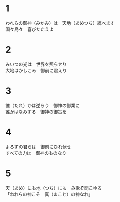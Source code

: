 # 1  
われらの御神（みかみ）は　天地（あめつち）統べます  
国々島々　喜びたたえよ  

# 2  
みいつの光は　世界を照らせり  
大地はかしこみ　御前に震えり  

# 3  
誰（たれ）かは逆らう　御神の御業に  
誰かはなみする　御神の御旨を  

# 4  
よろずの君らは　御前にひれ伏せ  
すべての力は　御神のものなり  

# 5  
天（あめ）にも地（つち）にも　み歌ぞ聞こゆる  
「われらの神こそ　真（まこと）の神なれ」  
